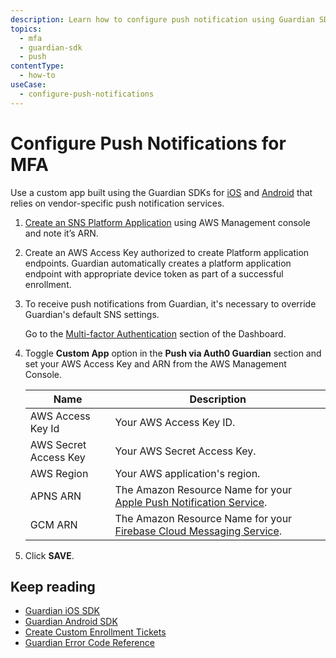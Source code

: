```yaml
---
description: Learn how to configure push notification using Guardian SDKs for multi-factor authentication.
topics:
  - mfa
  - guardian-sdk
  - push
contentType:
  - how-to
useCase:
  - configure-push-notifications
---
```

# Configure Push Notifications for MFA

Use a custom app built using the Guardian SDKs for [iOS](/mfa/guides/guardian/guardian-ios-sdk) and [Android](/mfa/guides/guardian/guardian-android-sdk) that relies on vendor-specific push notification services. 

1. [Create an SNS Platform Application](https://console.aws.amazon.com/sns/v3/home?region=us-east-1#/mobile/push-notifications/platform-applications) using AWS Management console and note it’s ARN.

2. Create an AWS Access Key authorized to create Platform application endpoints. Guardian automatically creates a platform application endpoint with appropriate device token as part of a successful enrollment. 

3. To receive push notifications from Guardian, it's necessary to override Guardian's default SNS settings.

    Go to the [Multi-factor Authentication](${manage_url}/#/guardian) section of the Dashboard.

4. Toggle **Custom App** option in the **Push via Auth0 Guardian** section and set your AWS Access Key and ARN from the AWS Management Console. 

    Name | Description
    -----|------------
    AWS Access Key Id | Your AWS Access Key ID.
    AWS Secret Access Key | Your AWS Secret Access Key.
    AWS Region | Your AWS application's region.
    APNS ARN | The Amazon Resource Name for your [Apple Push Notification Service](http://docs.aws.amazon.com/sns/latest/dg/mobile-push-apns.html).
    GCM ARN | The Amazon Resource Name for your [Firebase Cloud Messaging Service](https://docs.aws.amazon.com/sns/latest/dg/sns-mobile-application-as-subscriber.html).

5. Click **SAVE**. 

## Keep reading

* [Guardian iOS SDK](/mfa/guides/guardian/guardian-ios-sdk)
* [Guardian Android SDK](/mfa/guides/guardian/guardian-android-sdk)
* [Create Custom Enrollment Tickets](/mfa/guides/guardian/create-enrollment-ticket)
* [Guardian Error Code Reference](/mfa/references/guardian-error-code-reference)
